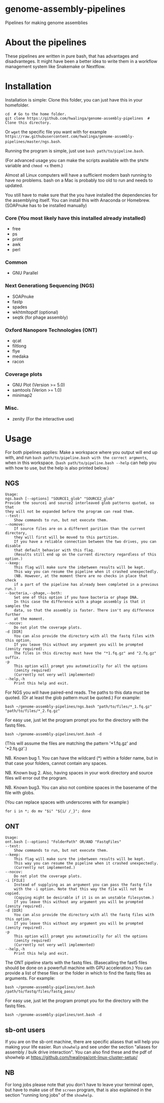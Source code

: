 # genome-assembly-pipelines
Pipelines for making genome assemblies

# About the pipelines
These pipelines are written in pure bash, that has advantages and disadvanteges.
It might have been a better idea to write them in a workflow management system
like Snakemake or Nextflow.

# Installation
Installation is simple: Clone this folder, you can just have this in your homefolder.
```
cd  # Go to the home folder.
git clone https://github.com/hwalinga/genome-assembly-pipelines  # Clone this directory.
```

Or `wget` the specific file you want with for example `https://raw.githubusercontent.com/hwalinga/genome-assembly-pipelines/master/ngs.bash`.

Running the program is simple, just use `bash path/to/pipeline.bash`.

(For advanced usage you can make the scripts available with the `$PATH` variable
and `chmod +x` them.)

Almost all Linux computers will have a sufficient modern bash running to have no problems. bash on a Mac is probably too old to run and needs to updated.

You still have to make sure that the you have installed the dependencies for the assemblying itself. You can install this with Anaconda or Homebrew. (SOAPnuke has to be installed manually)

### Core (You most likely have this installed already installed)
- free
- ps
- printf
- awk
- perl

### Common
- GNU Parallel

### Next Generationg Sequencing (NGS)
- SOAPnuke
- fastp
- spades
- wkhtmltopdf (optional)
- seqtk (for phage assembly)

### Oxford Nanopore Technologies (ONT)
- qcat
- filtlong
- flye
- medaka
- racon

### Coverage plots
* GNU Plot (Version >= 5.0)
* samtools (Verion >= 1.0)
* minimap2

### Misc.
* zenity (For the interactive use)

# Usage

For both pipelines applies: Make a workspace where you output will end up with,
and run `bash path/to/pipeline.bash with the correct argments`, when in this
workspace. (`bash path/to/pipeline.bash --help` can help you with how to use,
but the help is also printed below.)

## NGS

```
Usage:
ngs.bash [--options] "SOURCE1_glob" "SOURCE2_glob"
Provide the source1 and source2 interleaved glob patterns quoted, so that
they will not be expanded before the program can read them.
--test:
    Show commands to run, but not execute them.
--nomove:
    If source files are on a different parition than the current directory,
    they will first will be moved to this partition.
    If you have a reliable connection between the two drives, you can disable
    that default behavior with this flag.
    (Results still end up on the current directory regardless of this option.)
--keep:
    This flag will make sure the inbetween results will be kept.
    This way you can resume the pipeline when it crashed unexpectedly.
    (NB. However, at the moment there are no checks in place that check
    if a part of the pipeline has already been completed in a previous run.)
--bacteria,--phage,--both:
    Set one of this option if you have bacteria or phage DNA.
    In this case the difference with a phage assembly is that it samples the
    data, so that the assembly is faster. There isn't any difference further
    at the moment.
--nocov:
    Do not plot the coverage plots.
-d [DIR]
    You can also provide the directory with all the fastq files with this option.
    If you leave this without any argument you will be prompted (zenity required).
    The files in this directoy must have the "*1.fq.gz" and "2.fq.gz" suffix.
-p
    This option will prompt you automatically for all the options
    (zenity required)
    (Currently not very well implemented)
--help,-h
    Print this help and exit.
```

For NGS you will have paired-end reads. The paths to this data must be quoted.
(Or at least the glob pattern must be quoted.)
For example:

```
bash ~/genome-assembly-pipelines/ngs.bash "path/to/files/*_1.fq.gz" "path/to/files/*_2.fq.gz"
```

For easy use, just let the program prompt you for the directory with the fastq files.

```
bash ~/genome-assembly-pipelines/ont.bash -d
```

(This will assume the files are matching the pattern '\*1.fq.gz' and '\*2.fq.gz'.)

NB. Known bug 1. You can have the wildcard (\*) within a folder name, but in that case
your folders, cannot contain any spaces.

NB. Known bug 2. Also, having spaces in your work
directory and source files will error out the program.

NB. Known bug3. You can also not combine spaces in the basename of the file with globs.

(You can replace spaces with underscores with for example:)

```
for i in *; do mv "$i" "${i/ /_}"; done
```

## ONT

```
Usage:
ont.bash [--options] "FolderPath" OR/AND "FastqFiles"
--test:
    Show commands to run, but not execute them.
--keep:
    This flag will make sure the inbetween results will be kept.
    This way you can resume the pipeline when it crashed unexpectedly.
    (Currently not implemented.)
--nocov:
    Do not plot the coverage plots.
-i [FILE]
    Instead of supplying as an argument you can pass the fastq file
    with the -i option. Note that this way the file will not be copied.
    (Copying might be desirable if it is on an unstable filesystem.)
    If you leave this without any argument you will be prompted (zenity required).
-d [DIR]
    You can also provide the directory with all the fastq files with this option.
    If you leave this without any argument you will be prompted (zenity required).
-p
    This option will prompt you automatically for all the options
    (zenity required)
    (Currently not very well implemented)
--help,-h
    Print this help and exit.
```

The ONT pipeline starts with the fastq files.
(Basecalling the fast5 files should be done on a powerfull machine with GPU acceleration.)
You can provide a list of these files or the folder in which to find the
fastq files as arguments.
For example:

```
bash ~/genome-assembly-pipelines/ont.bash /path/to/fastq/files/fastq_pass/
```

For easy use, just let the program prompt you for the directory with the fastq files.

```
bash ~/genome-assembly-pipelines/ont.bash -d
```

## sb-ont users
If you are on the sb-ont machine, there are specific aliases that will help
you making your life easier. Run `showhelp` and see under the section
"aliases for assembly / bulk drive interaction". You can also find these and the pdf of showhelp at
https://github.com/hwalinga/ont-linux-cluster-setup/

## NB
For long jobs please note that you don't have to leave your terminal open,
but have to make use of the `screen` program, that is also explained in the
section "running long jobs" of the `showhelp`.
